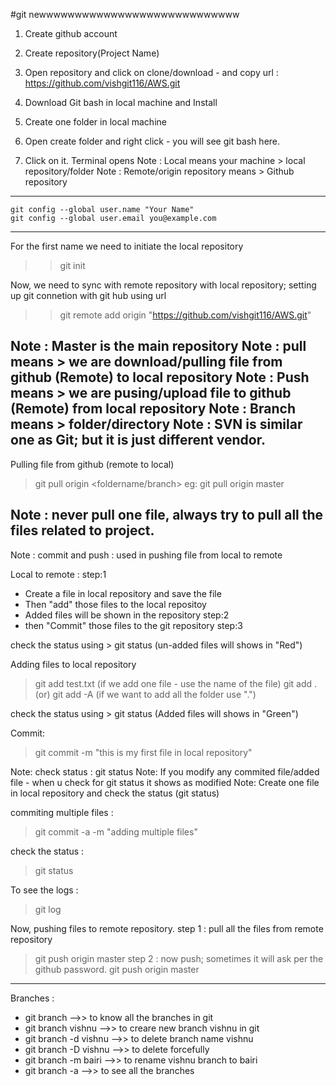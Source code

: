 #git newwwwwwwwwwwwwwwwwwwwwwwwwwww


1. Create github account
2. Create repository(Project Name)
3. Open repository and click on clone/download - and copy url :
https://github.com/vishgit116/AWS.git

4. Download Git bash in local machine and Install
5. Create one folder in local machine
6. Open create folder and right click - you will see git bash here. 
7. Click on it. Terminal opens 
Note : Local means your machine > local repository/folder
Note : Remote/origin repository means > Github repository
-------------------------
    git config --global user.name "Your Name"
    git config --global user.email you@example.com

-------------------------
For the first name we need to initiate the local repository
>> git init

Now, we need to sync with remote repository with local repository;
setting up git connetion with git hub using url
>> git remote add origin "https://github.com/vishgit116/AWS.git"

Note : Master is the main repository
Note : pull means > we are download/pulling file from github (Remote) to local repository
Note : Push means > we are pusing/upload file to github (Remote) from local repository
Note : Branch means > folder/directory
Note : SVN is similar one as Git; but it is just different vendor.
-------
Pulling file from github (remote to local)
> git pull origin <foldername/branch>
eg: git pull origin master

Note : never pull one file, always try to pull all the files related to project.
------
Note : commit and push : used in pushing file from local to remote

Local to remote :
step:1
* Create a file in local repository and save the file
* Then "add" those files to the local repositoy
* Added files will be shown in the repository 
step:2
* then "Commit" those files to the git repository
step:3

check the status using > git status (un-added files will shows in "Red")

Adding files to local repository
> git add test.txt (if we add one file - use the name of the file)
> git add . (or) git add -A (if we want to add all the folder use ".")

check the status using > git status (Added files will shows in "Green")

Commit:
> git commit -m "this is my first file in local repository"

Note: check status : git status
Note: If you modify any commited file/added file - when u check for git status it shows as modified
Note: Create one file in local repository and check the status (git status)

commiting multiple files :

>git commit -a -m "adding multiple files"

check the status : 
>git status

To see the logs : 
>git log

Now, pushing files to remote repository.
step 1 : pull all the files from remote repository
>git push origin master
step 2 : now push; sometimes it will ask per the github password.
> git push origin master
-------------------------------

Branches :

* git branch -->> to know all the branches in git
* git branch vishnu -->> to creare new branch vishnu in git
* git branch -d vishnu -->> to delete branch name vishnu
* git branch -D vishnu -->> to delete forcefully
* git branch -m bairi -->> to rename vishnu branch to bairi
* git branch -a  -->> to see all the branches






 




